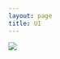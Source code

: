 ```yaml
---
layout: page
title: UI
---
```



<div class="image-responsive">
    <img src="{{ site.baseurl }}public/img/idea1.jpg" />
</div>